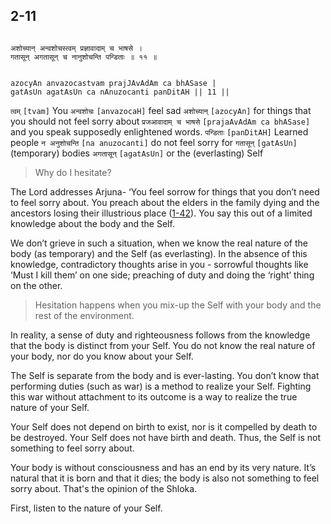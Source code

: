 ## 2-11


```shloka-sa

अशोच्यान् अन्वशोचस्त्वम् प्रज्ञावादाम् च भाषसे ।
गतासून् अगतासून् च नानुशोचन्ति पन्डिताः ॥ ११ ॥

```
```shloka-sa-hk

azocyAn anvazocastvam prajJAvAdAm ca bhASase |
gatAsUn agatAsUn ca nAnuzocanti panDitAH || 11 ||

```
`त्वम्` `[tvam]` You `अन्वशोचः` `[anvazocaH]` feel sad `अशोच्यान्` `[azocyAn]` for things that you should not feel sorry about `प्रजआवादाम् च भाषसे` `[prajaAvAdAm ca bhASase]` and you speak supposedly enlightened words. `पन्डिताः` `[panDitAH]` Learned people `न अनुशोचन्ति` `[na anuzocanti]` do not feel sorry for `गतासून्` `[gatAsUn]` (temporary) bodies `अगतासून्` `[agatAsUn]` or the (everlasting) Self


<a name='applopener_17'></a>
> Why do I hesitate?



The Lord addresses Arjuna- ‘You feel sorrow for things that you don’t need to feel sorry about. You preach about the elders in the family dying and the ancestors losing their illustrious place ([1-42](1-26_to_1-47.md)). You say this out of a limited knowledge about the body and the Self. 

We don’t grieve in such a situation, when we know the real nature of the body (as temporary) and the Self (as everlasting). In the absence of this knowledge, contradictory thoughts arise in you - sorrowful thoughts like ‘Must I kill them’ on one side; preaching of duty and doing the ‘right’ thing on the other. 



<a name='applnote_18'></a>
> Hesitation happens when you mix-up the Self with your body and the rest of the environment.



In reality, a sense of duty and righteousness follows from the knowledge that the body is distinct from your Self. You do not know the real nature of your body, nor do you know about your Self. 

The Self is separate from the body and is ever-lasting. You don’t know that performing duties (such as war) is a method to realize your Self. Fighting this war without attachment to its outcome is a way to realize the true nature of your Self. 

Your Self does not depend on birth to exist, nor is it compelled by death to be destroyed. Your Self does not have birth and death. Thus, the Self is not something to feel sorry about.

Your body is without consciousness and has an end by its very nature. It’s natural that it is born and that it dies; the body is also not something to feel sorry about. That's the opinion of the Shloka.

First, listen to the nature of your Self.


